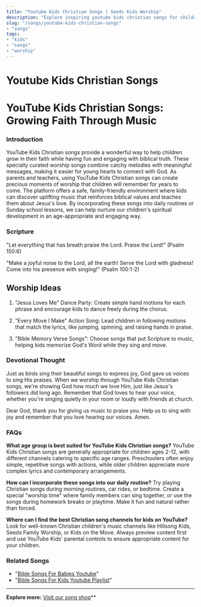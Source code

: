 ```yaml
---
title: "Youtube Kids Christian Songs | Seeds Kids Worship"
description: "Explore inspiring youtube kids christian songs for children's worship and faith development. Biblical music resources for families and ministry."
slug: "/songs/youtube-kids-christian-songs"
- "songs"
tags:
- "kids"
- "songs"
- "worship"
---
```


# Youtube Kids Christian Songs

# YouTube Kids Christian Songs: Growing Faith Through Music

### Introduction
YouTube Kids Christian songs provide a wonderful way to help children grow in their faith while having fun and engaging with biblical truth. These specially curated worship songs combine catchy melodies with meaningful messages, making it easier for young hearts to connect with God. As parents and teachers, using YouTube Kids Christian songs can create precious moments of worship that children will remember for years to come. The platform offers a safe, family-friendly environment where kids can discover uplifting music that reinforces biblical values and teaches them about Jesus's love. By incorporating these songs into daily routines or Sunday school lessons, we can help nurture our children's spiritual development in an age-appropriate and engaging way.

### Scripture
"Let everything that has breath praise the Lord. Praise the Lord!" (Psalm 150:6)

"Make a joyful noise to the Lord, all the earth! Serve the Lord with gladness! Come into his presence with singing!" (Psalm 100:1-2)

## Worship Ideas
1. "Jesus Loves Me" Dance Party: Create simple hand motions for each phrase and encourage kids to dance freely during the chorus.

2. "Every Move I Make" Action Song: Lead children in following motions that match the lyrics, like jumping, spinning, and raising hands in praise.

3. "Bible Memory Verse Songs": Choose songs that put Scripture to music, helping kids memorize God's Word while they sing and move.

### Devotional Thought
Just as birds sing their beautiful songs to express joy, God gave us voices to sing His praises. When we worship through YouTube Kids Christian songs, we're showing God how much we love Him, just like Jesus's followers did long ago. Remember that God loves to hear your voice, whether you're singing quietly in your room or loudly with friends at church.

Dear God, thank you for giving us music to praise you. Help us to sing with joy and remember that you love hearing our voices. Amen.

### FAQs

**What age group is best suited for YouTube Kids Christian songs?**
YouTube Kids Christian songs are generally appropriate for children ages 2-12, with different channels catering to specific age ranges. Preschoolers often enjoy simple, repetitive songs with actions, while older children appreciate more complex lyrics and contemporary arrangements.

**How can I incorporate these songs into our daily routine?**
Try playing Christian songs during morning routines, car rides, or bedtime. Create a special "worship time" where family members can sing together, or use the songs during homework breaks or playtime. Make it fun and natural rather than forced.

**Where can I find the best Christian song channels for kids on YouTube?**
Look for well-known Christian children's music channels like Hillsong Kids, Seeds Family Worship, or Kids on the Move. Always preview content first and use YouTube Kids' parental controls to ensure appropriate content for your children.

### Related Songs

- "[Bible Songs For Babies Youtube](/songs/bible-songs-for-babies-youtube/)"
- "[Bible Songs For Kids Youtube Playlist](/songs/bible-songs-for-kids-youtube-playlist/)"

---

**Explore more:** [Visit our song shop](https://seedskidsworship.com/shop)**

<!-- Schema Markup -->
<script type="application/ld+json">
{
  "@context": "https://schema.org",
  "@type": "MusicRecording",
  "name": "Youtube Kids Christian Songs",
  "byArtist": {
    "@type": "MusicGroup",
    "name": "Seeds Kids Worship"
  },
  "isFamilyFriendly": true,
  "url": "https://seedskidsworship.com/songs/youtube-kids-christian-songs/"
}
</script>
